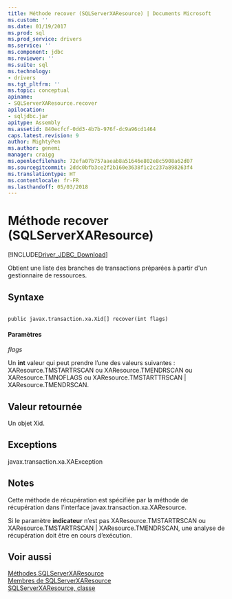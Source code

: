 ```yaml
---
title: Méthode recover (SQLServerXAResource) | Documents Microsoft
ms.custom: ''
ms.date: 01/19/2017
ms.prod: sql
ms.prod_service: drivers
ms.service: ''
ms.component: jdbc
ms.reviewer: ''
ms.suite: sql
ms.technology:
- drivers
ms.tgt_pltfrm: ''
ms.topic: conceptual
apiname:
- SQLServerXAResource.recover
apilocation:
- sqljdbc.jar
apitype: Assembly
ms.assetid: 840ecfcf-0dd3-4b7b-976f-dc9a96cd1464
caps.latest.revision: 9
author: MightyPen
ms.author: genemi
manager: craigg
ms.openlocfilehash: 72efa07b757aaeab8a51646e802e8c5908a62d07
ms.sourcegitcommit: 2ddc0bfb3ce2f2b160e3638f1c2c237a898263f4
ms.translationtype: HT
ms.contentlocale: fr-FR
ms.lasthandoff: 05/03/2018
---
```

# <a name="recover-method-sqlserverxaresource"></a>Méthode recover (SQLServerXAResource)
[!INCLUDE[Driver_JDBC_Download](../../../includes/driver_jdbc_download.md)]

  Obtient une liste des branches de transactions préparées à partir d'un gestionnaire de ressources.  
  
## <a name="syntax"></a>Syntaxe  
  
```  
  
public javax.transaction.xa.Xid[] recover(int flags)  
```  
  
#### <a name="parameters"></a>Paramètres  
 *flags*  
  
 Un **int** valeur qui peut prendre l’une des valeurs suivantes : XAResource.TMSTARTRSCAN ou XAResource.TMENDRSCAN ou XAResource.TMNOFLAGS ou XAResource.TMSTARTTRSCAN | XAResource.TMENDRSCAN.  
  
## <a name="return-value"></a>Valeur retournée  
 Un objet Xid.  
  
## <a name="exceptions"></a>Exceptions  
 javax.transaction.xa.XAException  
  
## <a name="remarks"></a>Notes  
 Cette méthode de récupération est spécifiée par la méthode de récupération dans l’interface javax.transaction.xa.XAResource.  
  
 Si le paramètre **indicateur** n’est pas XAResource.TMSTARTRSCAN ou XAResource.TMSTARTRSCAN | XAResource.TMENDRSCAN, une analyse de récupération doit être en cours d’exécution.  
  
## <a name="see-also"></a>Voir aussi  
 [Méthodes SQLServerXAResource](../../../connect/jdbc/reference/sqlserverxaresource-methods.md)   
 [Membres de SQLServerXAResource](../../../connect/jdbc/reference/sqlserverxaresource-members.md)   
 [SQLServerXAResource, classe](../../../connect/jdbc/reference/sqlserverxaresource-class.md)  
  
  
